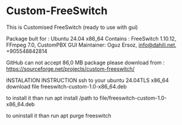 # Custom-FreeSwitch
This is Customised FreeSwitch  (ready to use with gui)


Package bult for :   Ubuntu 24.04  x86_64
Contains :  FreeSwitch 1.10.12, FFmpeg 7.0, CustomPBX GUI
Maintainer:  Oguz Ersoz, info@dahili.net, +905548842814

GitHub can not accept 86,0 MB package  please download from : https://sourceforge.net/projects/custom-freeswitch/

INSTALATION INSTRUCTION
ssh to your ubuntu 24.04TLS x86_64
download file freeswitch-custom-1.0-x86_64.deb

to install it than run
apt install /path to file/freeswitch-custom-1.0-x86_64.deb

to uninstall it than run
apt purge freeswitch




